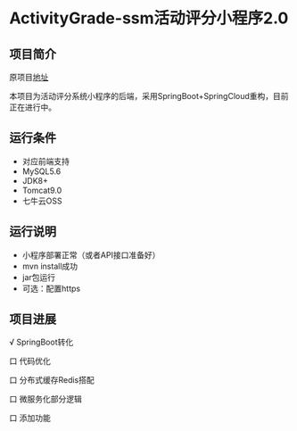 # ActivityGrade-ssm活动评分小程序2.0


## 项目简介

原项目[地址](https://github.com/zan-lab/ActivityGrade-ssm)

本项目为活动评分系统小程序的后端，采用SpringBoot+SpringCloud重构，目前正在进行中。

## 运行条件

* 对应前端支持
* MySQL5.6
* JDK8+
* Tomcat9.0
* 七牛云OSS



## 运行说明

* 小程序部署正常（或者API接口准备好）
* mvn install成功
* jar包运行
* 可选：配置https



## 项目进展

√ SpringBoot转化

口 代码优化

口 分布式缓存Redis搭配

口 微服务化部分逻辑

口 添加功能


